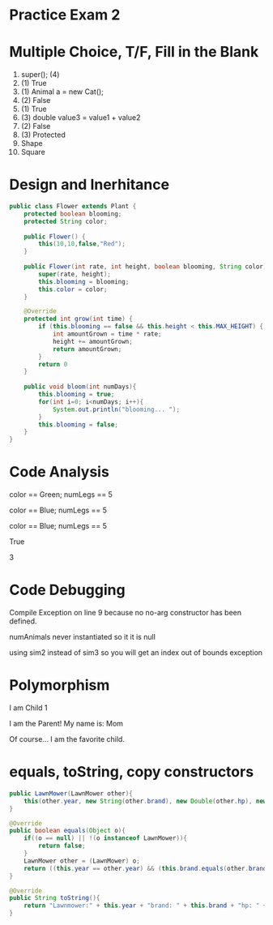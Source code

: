 # Practice Exam 2

# Multiple Choice, T/F, Fill in the Blank

1. super(); (4)
2. (1) True 
3. (1) Animal a = new Cat();
4. (2) False
5. (1) True
6. (3) double value3 = value1  + value2
7. (2) False
8. (3) Protected
9. Shape
10. Square

# Design and Inerhitance

```java
public class Flower extends Plant {
	protected boolean blooming;
	protected String color;
	
	public Flower() {
		this(10,10,false,"Red");
	}
	
	public Flower(int rate, int height, boolean blooming, String color){ 
		super(rate, height);
		this.blooming = blooming;
		this.color = color;
	}

	@Override
	protected int grow(int time) {
		if (this.blooming == false && this.height < this.MAX_HEIGHT) {
			int amountGrown = time * rate;
			height += amountGrown;
			return amountGrown;
		}
		return 0
	}
	
	public void bloom(int numDays){
		this.blooming = true;
		for(int i=0; i<numDays; i++){
			System.out.println("blooming... ");
		}
		this.blooming = false;
	}
}
```

# Code Analysis

color == Green; numLegs == 5

color == Blue; numLegs == 5

color == Blue; numLegs == 5

True

3

# Code Debugging

Compile Exception on line 9 because no no-arg constructor has been defined.

numAnimals never instantiated so it it is null

using sim2 instead of sim3 so you will get an index out of bounds exception

# Polymorphism

I am Child 1

I am the Parent! My name is: Mom

Of course... I am the favorite child.

# equals, toString, copy constructors

```java
public LawnMower(LawnMower other){
	this(other.year, new String(other.brand), new Double(other.hp), new Engine(other.engine));
}

@Override
public boolean equals(Object o){
	if((o == null) || !(o instanceof LawnMower)){
		return false;
	}
	LawnMower other = (LawnMower) o;
	return ((this.year == other.year) && (this.brand.equals(other.brand)) && (this.hp.equals(other.hp)) && (this.engine.equals(other.engine)));
}

@Override
public String toString(){
	return "Lawnmower:" + this.year + "brand: " + this.brand + "hp: " + this.hp + "engine: " + this.engine;
}

```